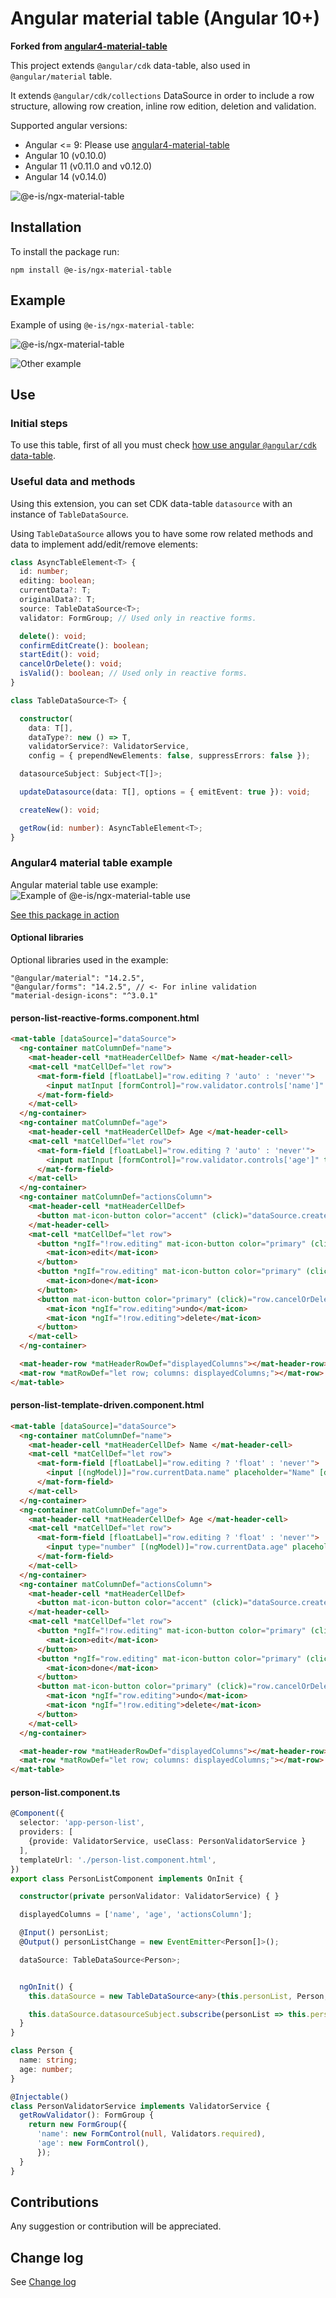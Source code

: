 # Angular material table (Angular 10+)

**Forked from [angular4-material-table](https://github.com/irossimoline/angular4-material-table)**

This project extends `@angular/cdk` data-table, also used in `@angular/material` table.

It extends `@angular/cdk/collections` DataSource in order to include a row structure, allowing row creation, inline row edition, deletion and validation.

Supported angular versions: 
- Angular <= 9: Please use [angular4-material-table](https://github.com/irossimoline/angular4-material-table)
- Angular 10 (v0.10.0)
- Angular 11 (v0.11.0 and v0.12.0)
- Angular 14 (v0.14.0)

![@e-is/ngx-material-table](https://i.imgur.com/ufilXlv.gif)

## Installation

To install the package run:

`npm install @e-is/ngx-material-table`

## Example

Example of using `@e-is/ngx-material-table`:

![@e-is/ngx-material-table](https://i.imgur.com/vncajJG.png)

![Other example](https://i.imgur.com/5ed814s.png)


## Use

### Initial steps

To use this table, first of all you must check [how use angular `@angular/cdk` data-table](https://material.angular.io/guide/cdk-table).

### Useful data and methods

Using this extension, you can set CDK data-table `datasource` with an instance of `TableDataSource`.

Using `TableDataSource` allows you to have some row related methods and data to implement add/edit/remove elements:
```typescript
class AsyncTableElement<T> {
  id: number;
  editing: boolean;
  currentData?: T;
  originalData?: T;
  source: TableDataSource<T>;
  validator: FormGroup; // Used only in reactive forms.

  delete(): void;
  confirmEditCreate(): boolean;
  startEdit(): void;
  cancelOrDelete(): void;
  isValid(): boolean; // Used only in reactive forms.
}
```

```typescript
class TableDataSource<T> {

  constructor(
    data: T[],
    dataType?: new () => T,
    validatorService?: ValidatorService,
    config = { prependNewElements: false, suppressErrors: false });

  datasourceSubject: Subject<T[]>;

  updateDatasource(data: T[], options = { emitEvent: true }): void;

  createNew(): void;

  getRow(id: number): AsyncTableElement<T>;
}
```

### Angular4 material table example

Angular material table use example:
![Example of @e-is/ngx-material-table use](https://i.imgur.com/ath56FU.png)

[See this package in action](https://stackblitz.com/edit/angular-tj9f6y)

#### Optional libraries
Optional libraries used in the example:
```
"@angular/material": "14.2.5",
"@angular/forms": "14.2.5", // <- For inline validation
"material-design-icons": "^3.0.1"
```

#### person-list-reactive-forms.component.html


```html
<mat-table [dataSource]="dataSource">
  <ng-container matColumnDef="name">
    <mat-header-cell *matHeaderCellDef> Name </mat-header-cell>
    <mat-cell *matCellDef="let row">
      <mat-form-field [floatLabel]="row.editing ? 'auto' : 'never'">
        <input matInput [formControl]="row.validator.controls['name']" placeholder="Name">
      </mat-form-field>
    </mat-cell>
  </ng-container>
  <ng-container matColumnDef="age">
    <mat-header-cell *matHeaderCellDef> Age </mat-header-cell>
    <mat-cell *matCellDef="let row">
      <mat-form-field [floatLabel]="row.editing ? 'auto' : 'never'">
        <input matInput [formControl]="row.validator.controls['age']" type="number" placeholder="Age">
      </mat-form-field>
    </mat-cell>
  </ng-container>
  <ng-container matColumnDef="actionsColumn">
    <mat-header-cell *matHeaderCellDef>
      <button mat-icon-button color="accent" (click)="dataSource.createNew()"><i class="fa fa-plus mat-icon"></i></button>
    </mat-header-cell>
    <mat-cell *matCellDef="let row">
      <button *ngIf="!row.editing" mat-icon-button color="primary" (click)="row.startEdit()">
        <mat-icon>edit</mat-icon>
      </button>
      <button *ngIf="row.editing" mat-icon-button color="primary" (click)="row.confirmEditCreate()">
        <mat-icon>done</mat-icon>
      </button>
      <button mat-icon-button color="primary" (click)="row.cancelOrDelete()">
        <mat-icon *ngIf="row.editing">undo</mat-icon>
        <mat-icon *ngIf="!row.editing">delete</mat-icon>
      </button>
    </mat-cell>
  </ng-container>

  <mat-header-row *matHeaderRowDef="displayedColumns"></mat-header-row>
  <mat-row *matRowDef="let row; columns: displayedColumns;"></mat-row>
</mat-table>
```

#### person-list-template-driven.component.html


```html
<mat-table [dataSource]="dataSource">
  <ng-container matColumnDef="name">
    <mat-header-cell *matHeaderCellDef> Name </mat-header-cell>
    <mat-cell *matCellDef="let row">
      <mat-form-field [floatLabel]="row.editing ? 'float' : 'never'">
        <input [(ngModel)]="row.currentData.name" placeholder="Name" [disabled]="!row.editing" matInput>
      </mat-form-field>
    </mat-cell>
  </ng-container>
  <ng-container matColumnDef="age">
    <mat-header-cell *matHeaderCellDef> Age </mat-header-cell>
    <mat-cell *matCellDef="let row">
      <mat-form-field [floatLabel]="row.editing ? 'float' : 'never'">
        <input type="number" [(ngModel)]="row.currentData.age" placeholder="Age"  [disabled]="!row.editing" matInput>
      </mat-form-field>
    </mat-cell>
  </ng-container>
  <ng-container matColumnDef="actionsColumn">
    <mat-header-cell *matHeaderCellDef>
      <button mat-icon-button color="accent" (click)="dataSource.createNew()"><i class="fa fa-plus mat-icon"></i></button>
    </mat-header-cell>
    <mat-cell *matCellDef="let row">
      <button *ngIf="!row.editing" mat-icon-button color="primary" (click)="row.startEdit()">
        <mat-icon>edit</mat-icon>
      </button>
      <button *ngIf="row.editing" mat-icon-button color="primary" (click)="row.confirmEditCreate()">
        <mat-icon>done</mat-icon>
      </button>
      <button mat-icon-button color="primary" (click)="row.cancelOrDelete()">
        <mat-icon *ngIf="row.editing">undo</mat-icon>
        <mat-icon *ngIf="!row.editing">delete</mat-icon>
      </button>
    </mat-cell>
  </ng-container>

  <mat-header-row *matHeaderRowDef="displayedColumns"></mat-header-row>
  <mat-row *matRowDef="let row; columns: displayedColumns;"></mat-row>
</mat-table>
```

#### person-list.component.ts
```typescript
@Component({
  selector: 'app-person-list',
  providers: [
    {provide: ValidatorService, useClass: PersonValidatorService }
  ],
  templateUrl: './person-list.component.html',
})
export class PersonListComponent implements OnInit {

  constructor(private personValidator: ValidatorService) { }

  displayedColumns = ['name', 'age', 'actionsColumn'];

  @Input() personList;
  @Output() personListChange = new EventEmitter<Person[]>();

  dataSource: TableDataSource<Person>;


  ngOnInit() {
    this.dataSource = new TableDataSource<any>(this.personList, Person, this.personValidator);

    this.dataSource.datasourceSubject.subscribe(personList => this.personListChange.emit(personList));
  }
}

class Person {
  name: string;
  age: number;
}

@Injectable()
class PersonValidatorService implements ValidatorService {
  getRowValidator(): FormGroup {
    return new FormGroup({
      'name': new FormControl(null, Validators.required),
      'age': new FormControl(),
      });
  }
}

```

## Contributions

Any suggestion or contribution will be appreciated.


## Change log

See [Change log](./doc/changelog.md)


